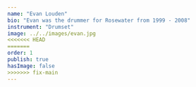 ```yaml
---
name: "Evan Louden"
bio: "Evan was the drummer for Rosewater from 1999 - 2008"
instrument: "Drumset"
image: ../../images/evan.jpg
<<<<<<< HEAD
=======
order: 1
publish: true
hasImage: false
>>>>>>> fix-main
---
```

